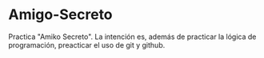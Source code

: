 # Amigo-Secreto
Practica "Amiko Secreto". La intención es, además de practicar la lógica de programación, preacticar el uso de git y github.
